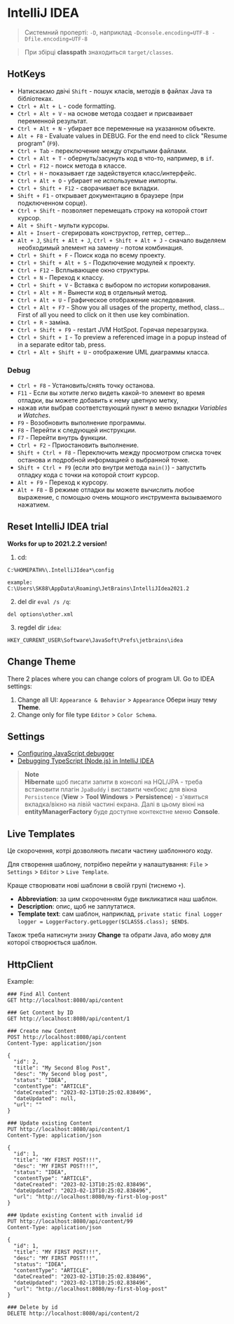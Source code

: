 # IntelliJ IDEA

> Системний проперті: `-D`, наприклад `-Dconsole.encoding=UTF-8 -Dfile.encoding=UTF-8`

> При збірці **classpath** знаходиться `target/classes`.


## HotKeys

* Натискаємо двічі `Shift` - пошук класів, методів в файлах Java та бібліотеках.
* `Ctrl + Alt + L` - code formatting.
* `Ctrl + Alt + V` - на основе метода создает и присваивает переменной результат.
* `Ctrl + Alt + N` - убирает все переменные на указанном объекте.
* `Alt + F8` - Evaluate values in DEBUG. For the end need to click "Resume program" (`F9`).
* `Ctrl + Tab` - переключение между открытыми файлами.
* `Ctrl + Alt + T` - обернуть/засунуть код в что-то, например, в `if`.
* `Ctrl + F12` - поиск метода в классе.
* `Ctrl + H` - показывает где задействуется класс/интерфейс.
* `Ctrl + Alt + O` - убирает не используемые импорты.
* `Ctrl + Shift + F12` - сворачивает все вкладки.
* `Shift + F1` - открывает документацию в браузере (при подключенном сорце).
* `Ctrl + Shift` - позволяет перемещать строку на которой стоит курсор.
* `Alt + Shift` - мульти курсоры.
* `Alt + Insert` - сгерировать конструктор, геттер, сеттер...
* `Alt + J`, `Shift + Alt + J`, `Ctrl + Shift + Alt + J` - сначало выделяем необходимый элемент на замену - потом комбинация.
* `Ctrl + Shift + F` - Поиск кода по всему проекту.
* `Ctrl + Shift + Alt + S` - Подключение модулей к проекту.
* `Ctrl + F12` - Всплывающее окно структуры.
* `Ctrl + N` - Переход к классу.
* `Ctrl + Shift + V` - Вставка с выбором по истории копирования.
* `Ctrl + Alt + M` - Вынести код в отдельный метод.
* `Ctrl + Alt + U` - Графическое отображение наследования.
* `Ctrl + Alt + F7` - Show you all usages of the property, method, class... First of all you need to click on it then use key combination.
* `Ctrl + R` - заміна.
* `Ctrl + Shift + F9` - restart JVM HotSpot. Горячая перезагрузка.
* `Ctrl + Shift + I` - To preview a referenced image in a popup instead of in a separate editor tab, press.
* `Ctrl + Alt + Shift + U` - отображение UML диаграммы класса.


### Debug
* `Ctrl + F8` - Установить/снять точку останова.
* `F11` - Если вы хотите легко видеть какой-то элемент во время отладки, вы можете добавить к нему цветную метку, 
* нажав или выбрав соответствующий пункт в меню вкладки _Variables_ и _Watches_.
* `F9` - Возобновить выполнение программы.
* `F8` - Перейти к следующей инструкции.
* `F7` - Перейти внутрь функции.
* `Ctrl + F2` - Приостановить выполнение.
* `Shift + Ctrl + F8` - Переключить между просмотром списка точек останова и подробной информацией о выбранной точке.
* `Shift + Ctrl + F9` (если это внутри метода `main()`) - запустить отладку кода с точки на которой стоит курсор.
* `Alt + F9` - Переход к курсору.
* `Alt + F8` - В режиме отладки вы можете вычислить любое выражение, с помощью очень мощного инструмента вызываемого нажатием.


## Reset IntelliJ IDEA trial
**Works for up to 2021.2.2 version!**
1. cd:
```text
C:%HOMEPATH%\.IntelliJIdea*\config

example:
C:\Users\SK88\AppData\Roaming\JetBrains\IntelliJIdea2021.2
```

2. del dir `eval /s /q`:

```text
del options\other.xml
```

3. regdel dir `idea`:
```text
HKEY_CURRENT_USER\Software\JavaSoft\Prefs\jetbrains\idea
```


## Change Theme
There 2 places where you can change colors of program UI.
Go to IDEA settings:
1. Change all UI: `Appearance & Behavior` > `Appearance`
Обери іншу тему **Theme**.
2. Change only for file type `Editor` > `Color Schema`.


## Settings
* [Configuring JavaScript debugger](https://www.jetbrains.com/help/idea/configuring-javascript-debugger.html)
* [Debugging TypeScript (Node.js) in IntelliJ IDEA](https://dev.to/yutro/debugging-typescript-node-js-in-intellij-idea-3e6d)

> **Note**<br>
> **Hibernate** щоб писати запити в консолі на HQL/JPA - треба встановити плагін `JpaBuddy` і виставити чекбокс для вікна `Persistence`
> (**View** > **Tool Windows** > **Persistence**) - з'явиться вкладка/вікно на лівій частині екрана.
> Далі в цьому вікні на **entityManagerFactory** буде доступне контекстне меню **Console**.


## Live Templates
Це скорочення, котрі дозволяють писати частину шаблонного коду.

Для створення шаблону, потрібно перейти у налаштування: `File` > `Settings` > `Editor` > `Live Template`.

Краще створювати нові шаблони в своїй групі (тиснемо `+`).

* **Abbreviation**: за цим скороченням буде викликатися наш шаблон.
* **Description**: опис, щоб не заплутатися. 
* **Template text**: сам шаблон, наприклад, `private static final Logger logger = LoggerFactory.getLogger($CLASS$.class); $END$`.

Також треба натиснути знизу **Change** та обрати Java, або мову для которої створюється шаблон.


## HttpClient

Example:
```http request
### Find All Content
GET http://localhost:8080/api/content

### Get Content by ID
GET http://localhost:8080/api/content/1

### Create new Content
POST http://localhost:8080/api/content
Content-Type: application/json

{
  "id": 2,
  "title": "My Second Blog Post",
  "desc": "My Second blog post",
  "status": "IDEA",
  "contentType": "ARTICLE",
  "dateCreated": "2023-02-13T10:25:02.838496",
  "dateUpdated": null,
  "url": ""
}

### Update existing Content
PUT http://localhost:8080/api/content/1
Content-Type: application/json

{
  "id": 1,
  "title": "MY FIRST POST!!!",
  "desc": "MY FIRST POST!!!",
  "status": "IDEA",
  "contentType": "ARTICLE",
  "dateCreated": "2023-02-13T10:25:02.838496",
  "dateUpdated": "2023-02-13T10:25:02.838496",
  "url": "http://localhost:8080/my-first-blog-post"
}

### Update existing Content with invalid id
PUT http://localhost:8080/api/content/99
Content-Type: application/json

{
  "id": 1,
  "title": "MY FIRST POST!!!",
  "desc": "MY FIRST POST!!!",
  "status": "IDEA",
  "contentType": "ARTICLE",
  "dateCreated": "2023-02-13T10:25:02.838496",
  "dateUpdated": "2023-02-13T10:25:02.838496",
  "url": "http://localhost:8080/my-first-blog-post"
}

### Delete by id
DELETE http://localhost:8080/api/content/2
```